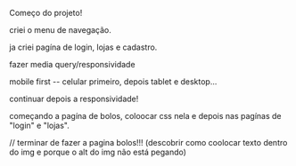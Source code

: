 Começo do projeto! 

criei o menu de navegação.

ja criei pagína de login, lojas e cadastro. 

fazer media query/responsividade

mobile first -- celular primeiro, depois tablet e desktop...

continuar depois a responsividade!


começando a pagína de bolos, coloocar css nela e depois nas pagínas de "login" e "lojas".

// terminar de fazer a pagina bolos!!! (descobrir como coolocar texto dentro do img e porque o alt do img não está pegando)
